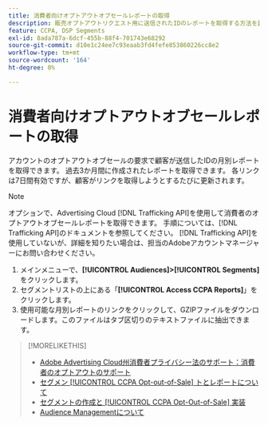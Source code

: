 ```yaml
---
title: 消費者向けオプトアウトオブセールレポートの取得
description: 販売オプトアウトリクエスト用に送信されたIDのレポートを取得する方法を説明します。
feature: CCPA, DSP Segments
exl-id: 8ada787a-6dcf-455b-88f4-701743e68292
source-git-commit: d10e1c24ee7c93eaab3fd4fefe853860226cc8e2
workflow-type: tm+mt
source-wordcount: '164'
ht-degree: 0%

---
```


# 消費者向けオプトアウトオブセールレポートの取得

アカウントのオプトアウトオブセールの要求で顧客が送信したIDの月別レポートを取得できます。 過去3か月間に作成されたレポートを取得できます。 各リンクは7日間有効ですが、顧客がリンクを取得しようとするたびに更新されます。

>[!NOTE]
>
>オプションで、Advertising Cloud [!DNL Trafficking API]を使用して消費者のオプトアウトオブセールレポートを取得できます。 手順については、[!DNL Trafficking API]のドキュメントを参照してください。 [!DNL Trafficking API]を使用していないが、詳細を知りたい場合は、担当のAdobeアカウントマネージャーにお問い合わせください。

1. メインメニューで、**[!UICONTROL Audiences]>[!UICONTROL Segments]**&#x200B;をクリックします。
1. セグメントリストの上にある「**[!UICONTROL Access CCPA Reports]**」をクリックします。
1. 使用可能な月別レポートのリンクをクリックして、GZIPファイルをダウンロードします。このファイルはタブ区切りのテキストファイルに抽出できます。

>[!MORELIKETHIS]
>
>* [Adobe Advertising Cloud州消費者プライバシー法のサポート：消費者のオプトアウトのサポート](https://experienceleague.adobe.com/docs/advertising-cloud/privacy/ad-cloud-ccpa-opt-out-of-sale.html)
>* [セグメン [!UICONTROL CCPA Opt-out-of-Sale] トとレポートについて](ccpa-opt-out-about.md)
>* [セグメントの作成と [!UICONTROL CCPA Opt-Out-of-Sale] 実装](ccpa-opt-out-segment-create.md)
>* [Audience Managementについて](audience-about.md)

